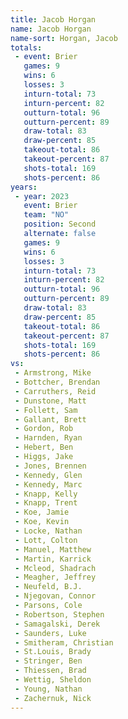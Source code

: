 ```yaml
---
title: Jacob Horgan
name: Jacob Horgan
name-sort: Horgan, Jacob
totals:
 - event: Brier
   games: 9
   wins: 6
   losses: 3
   inturn-total: 73
   inturn-percent: 82
   outturn-total: 96
   outturn-percent: 89
   draw-total: 83
   draw-percent: 85
   takeout-total: 86
   takeout-percent: 87
   shots-total: 169
   shots-percent: 86
years:
 - year: 2023
   event: Brier
   team: "NO"
   position: Second
   alternate: false
   games: 9
   wins: 6
   losses: 3
   inturn-total: 73
   inturn-percent: 82
   outturn-total: 96
   outturn-percent: 89
   draw-total: 83
   draw-percent: 85
   takeout-total: 86
   takeout-percent: 87
   shots-total: 169
   shots-percent: 86
vs:
 - Armstrong, Mike
 - Bottcher, Brendan
 - Carruthers, Reid
 - Dunstone, Matt
 - Follett, Sam
 - Gallant, Brett
 - Gordon, Rob
 - Harnden, Ryan
 - Hebert, Ben
 - Higgs, Jake
 - Jones, Brennen
 - Kennedy, Glen
 - Kennedy, Marc
 - Knapp, Kelly
 - Knapp, Trent
 - Koe, Jamie
 - Koe, Kevin
 - Locke, Nathan
 - Lott, Colton
 - Manuel, Matthew
 - Martin, Karrick
 - Mcleod, Shadrach
 - Meagher, Jeffrey
 - Neufeld, B.J.
 - Njegovan, Connor
 - Parsons, Cole
 - Robertson, Stephen
 - Samagalski, Derek
 - Saunders, Luke
 - Smitheram, Christian
 - St.Louis, Brady
 - Stringer, Ben
 - Thiessen, Brad
 - Wettig, Sheldon
 - Young, Nathan
 - Zachernuk, Nick
---
```

